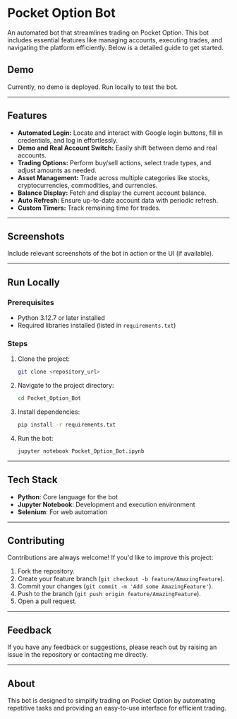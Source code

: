# Pocket Option Bot

An automated bot that streamlines trading on Pocket Option. This bot includes essential features like managing accounts, executing trades, and navigating the platform efficiently. Below is a detailed guide to get started.

## Demo

Currently, no demo is deployed. Run locally to test the bot.

---

## Features

- **Automated Login:** Locate and interact with Google login buttons, fill in credentials, and log in effortlessly.
- **Demo and Real Account Switch:** Easily shift between demo and real accounts.
- **Trading Options:** Perform buy/sell actions, select trade types, and adjust amounts as needed.
- **Asset Management:** Trade across multiple categories like stocks, cryptocurrencies, commodities, and currencies.
- **Balance Display:** Fetch and display the current account balance.
- **Auto Refresh:** Ensure up-to-date account data with periodic refresh.
- **Custom Timers:** Track remaining time for trades.

---

## Screenshots

Include relevant screenshots of the bot in action or the UI (if available).

---

## Run Locally

### Prerequisites

- Python 3.12.7 or later installed
- Required libraries installed (listed in `requirements.txt`)

### Steps

1. Clone the project:

   ```bash
   git clone <repository_url>
   ```

2. Navigate to the project directory:

   ```bash
   cd Pocket_Option_Bot
   ```

3. Install dependencies:

   ```bash
   pip install -r requirements.txt
   ```

4. Run the bot:

   ```bash
   jupyter notebook Pocket_Option_Bot.ipynb
   ```

---

## Tech Stack

- **Python**: Core language for the bot
- **Jupyter Notebook**: Development and execution environment
- **Selenium**: For web automation

---

## Contributing

Contributions are always welcome! If you'd like to improve this project:

1. Fork the repository.
2. Create your feature branch (`git checkout -b feature/AmazingFeature`).
3. Commit your changes (`git commit -m 'Add some AmazingFeature'`).
4. Push to the branch (`git push origin feature/AmazingFeature`).
5. Open a pull request.

---

## Feedback

If you have any feedback or suggestions, please reach out by raising an issue in the repository or contacting me directly.

---

## About

This bot is designed to simplify trading on Pocket Option by automating repetitive tasks and providing an easy-to-use interface for efficient trading.
